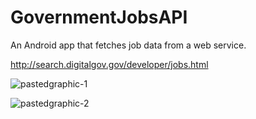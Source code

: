 # GovernmentJobsAPI

An Android app that fetches job data from a web service.

http://search.digitalgov.gov/developer/jobs.html

![pastedgraphic-1](https://cloud.githubusercontent.com/assets/8931809/21246678/cd30892e-c2ef-11e6-9a05-99b9792d00d6.png)


![pastedgraphic-2](https://cloud.githubusercontent.com/assets/8931809/21246680/d025b2b2-c2ef-11e6-9fdf-756688bc0133.png)
